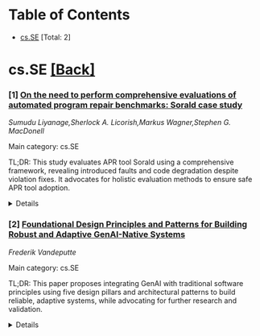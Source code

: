 <div id=toc></div>

# Table of Contents

- [cs.SE](#cs.SE) [Total: 2]


<div id='cs.SE'></div>

# cs.SE [[Back]](#toc)

### [1] [On the need to perform comprehensive evaluations of automated program repair benchmarks: Sorald case study](https://arxiv.org/abs/2508.15135)
*Sumudu Liyanage,Sherlock A. Licorish,Markus Wagner,Stephen G. MacDonell*

Main category: cs.SE

TL;DR: This study evaluates APR tool Sorald using a comprehensive framework, revealing introduced faults and code degradation despite violation fixes. It advocates for holistic evaluation methods to ensure safe APR tool adoption.


<details>
  <summary>Details</summary>
Motivation: Existing APR tool evaluations focus narrowly on violation clearance, neglecting potential new faults, functional changes, and structural degradation. This study addresses the need for holistic evaluation frameworks to assess APR tool impacts comprehensively.

Method: The researchers evaluated Sorald, a state-of-the-art APR tool, by analyzing its performance in repairing 3,529 SonarQube violations across 2,393 Java code snippets. They assessed introduced faults, functional correctness via unit test failure rates, and code structure degradation.

Result: Sorald introduced 2,120 new faults (32 bugs, 2,088 code smells), exhibited a 24% unit test failure rate, and degraded code structure while fixing violations. These findings demonstrate the limitations of current APR tool evaluation practices.

Conclusion: This study emphasizes the need for comprehensive evaluation frameworks for APR tools to capture both their benefits and introduced issues, ensuring safe and effective adoption.

Abstract: In supporting the development of high-quality software, especially necessary
in the era of LLMs, automated program repair (APR) tools aim to improve code
quality by automatically addressing violations detected by static analysis
profilers. Previous research tends to evaluate APR tools only for their ability
to clear violations, neglecting their potential introduction of new (sometimes
severe) violations, changes to code functionality and degrading of code
structure. There is thus a need for research to develop and assess
comprehensive evaluation frameworks for APR tools. This study addresses this
research gap, and evaluates Sorald (a state-of-the-art APR tool) as a proof of
concept. Sorald's effectiveness was evaluated in repairing 3,529 SonarQube
violations across 30 rules within 2,393 Java code snippets extracted from Stack
Overflow. Outcomes show that while Sorald fixes specific rule violations, it
introduced 2,120 new faults (32 bugs, 2088 code smells), reduced code
functional correctness--as evidenced by a 24% unit test failure rate--and
degraded code structure, demonstrating the utility of our framework. Findings
emphasize the need for evaluation methodologies that capture the full spectrum
of APR tool effects, including side effects, to ensure their safe and effective
adoption.

</details>


### [2] [Foundational Design Principles and Patterns for Building Robust and Adaptive GenAI-Native Systems](https://arxiv.org/abs/2508.15411)
*Frederik Vandeputte*

Main category: cs.SE

TL;DR: This paper proposes integrating GenAI with traditional software principles using five design pillars and architectural patterns to build reliable, adaptive systems, while advocating for further research and validation.


<details>
  <summary>Details</summary>
Motivation: GenAI's unpredictability and inefficiency hinder reliable system development, necessitating a paradigm shift to integrate cognitive capabilities with traditional software engineering principles.

Method: The authors introduce five foundational GenAI-native design principles (reliability, excellence, evolvability, self-reliance, assurance) and propose architectural patterns (GenAI-native cells, organic substrates, programmable routers) to create robust systems.

Result: They outline a GenAI-native software stack, analyze technical/user/economic/legal impacts, and highlight the importance of validation through experimentation.

Conclusion: The paper aims to inspire future research and encourage the implementation and refinement of the proposed GenAI-native conceptual framework, emphasizing the need for further validation and experimentation.

Abstract: Generative AI (GenAI) has emerged as a transformative technology,
demonstrating remarkable capabilities across diverse application domains.
However, GenAI faces several major challenges in developing reliable and
efficient GenAI-empowered systems due to its unpredictability and inefficiency.
This paper advocates for a paradigm shift: future GenAI-native systems should
integrate GenAI's cognitive capabilities with traditional software engineering
principles to create robust, adaptive, and efficient systems.
  We introduce foundational GenAI-native design principles centered around five
key pillars -- reliability, excellence, evolvability, self-reliance, and
assurance -- and propose architectural patterns such as GenAI-native cells,
organic substrates, and programmable routers to guide the creation of resilient
and self-evolving systems. Additionally, we outline the key ingredients of a
GenAI-native software stack and discuss the impact of these systems from
technical, user adoption, economic, and legal perspectives, underscoring the
need for further validation and experimentation. Our work aims to inspire
future research and encourage relevant communities to implement and refine this
conceptual framework.

</details>

